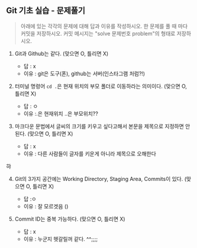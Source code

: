 ## Git 기초 실습 - 문제풀기

> 아래에 있는 각각의 문제에 대해 답과 이유를 작성하시오.
> 한 문제를 풀 때 마다 커밋을 저장하시오. 커밋 메시지는 "solve 문제번호 problem"의 형태로 저장하시오.



1. Git과 Github는 같다. (맞으면 O, 틀리면 X)

   - 답 : x
   - 이유 : git은 도구(폰), github는 서버(인스타그램 처럼?!)

   

2. 터미널 명령어 `cd .`은 현재 위치의 부모 폴더로 이동하라는 의미이다. (맞으면 O, 틀리면 X)

   - 답 : ㅇ
   - 이유 :.은 현재위치 ..은 부모위치??


3. 마크다운 문법에서 글씨의 크기를 키우고 싶다고해서 본문을 제목으로 지정하면 안된다. (맞으면 O, 틀리면 X)
   - 답 : x
   - 이유 : 다른 사람들이 글자를 키운게 아니라 제목으로 오해한다

햐

4. Git의 3가지 공간에는 Working Directory, Staging Area, Commits이 있다. (맞으면 O, 틀리면 X)
   - 답 :ㅇ
   - 이유 : 잘 모르겟음 ()


5. Commit ID는 중복 가능하다. (맞으면 O, 틀리면 X)
   - 답 : x
   - 이유 : 누군지 헷갈릴꺼 같다. ^^;;;;